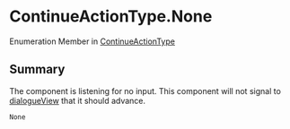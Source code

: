 # ContinueActionType.None

Enumeration Member in [ContinueActionType](/docs/api/csharp/yarn.unity.legacy.dialogueadvanceinput.continueactiontype-1.md)

## Summary


The component is listening for no input. This component will not
signal to  <a href="yarn.unity.legacy.dialogueadvanceinput.dialogueview.md">dialogueView</a>  that it should advance.


```csharp
None
```

